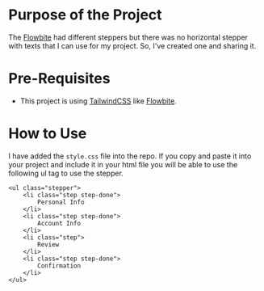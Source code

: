 # Purpose of the Project
The [Flowbite](https://flowbite.com/) had different steppers but there was no horizontal stepper with texts that I can use for my project. So, I've created one and sharing it.

# Pre-Requisites
- This project is using [TailwindCSS](https://tailwindcss.com) like [Flowbite](https://flowbite.com/).

# How to Use
I have added the `style.css` file into the repo. If you copy and paste it into your project and include it in your html file you will be able to use the following ul tag to use the stepper.

```
<ul class="stepper">
    <li class="step step-done">
        Personal Info
    </li>
    <li class="step step-done">
        Account Info
    </li>
    <li class="step">
        Review
    </li>
    <li class="step step-done">
        Confirmation
    </li>
</ul>
```
